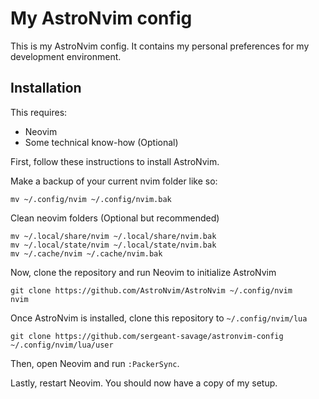 # My AstroNvim config

This is my AstroNvim config. It contains my personal preferences for my development environment.

## Installation

This requires:
- Neovim
- Some technical know-how (Optional)

First, follow these instructions to install AstroNvim.

Make a backup of your current nvim folder like so:

`mv ~/.config/nvim ~/.config/nvim.bak`

Clean neovim folders (Optional but recommended)
```
mv ~/.local/share/nvim ~/.local/share/nvim.bak
mv ~/.local/state/nvim ~/.local/state/nvim.bak
mv ~/.cache/nvim ~/.cache/nvim.bak
```

Now, clone the repository and run Neovim to initialize AstroNvim
```
git clone https://github.com/AstroNvim/AstroNvim ~/.config/nvim
nvim
```

Once AstroNvim is installed, clone this repository to `~/.config/nvim/lua`

`git clone https://github.com/sergeant-savage/astronvim-config ~/.config/nvim/lua/user`

Then, open Neovim and run `:PackerSync`.

Lastly, restart Neovim. You should now have a copy of my setup.
